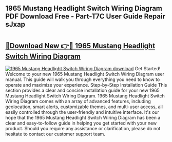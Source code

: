 ## 1965 Mustang Headlight Switch Wiring Diagram PDF Download Free - Part-T7C User Guide Repair sJxap

# <h2><a href="http://dfjiput.blite.top/?on=1965+Mustang+Headlight+Switch+Wiring+Diagram">🔗Download New 👉🔴 1965 Mustang Headlight Switch Wiring Diagram</a></h2>

[![1965 Mustang Headlight Switch Wiring Diagram download](https://i.imgur.com/lujVjoI.png)](http://dfjiput.blite.top/?on=1965+Mustang+Headlight+Switch+Wiring+Diagram)
Get Started! Welcome to your new 1965 Mustang Headlight Switch Wiring Diagram user manual. This guide will walk you through everything you need to know to operate and maximize your experience. Step-by-Step Installation Guide This section provides a clear and concise installation guide for your new 1965 Mustang Headlight Switch Wiring Diagram. 1965 Mustang Headlight Switch Wiring Diagram comes with an array of advanced features, including geolocation, smart alerts, customizable themes, and multi-user access, all easily controlled through the user-friendly and intuitive interface. It's our hope that the 1965 Mustang Headlight Switch Wiring Diagram has been a clear and easy-to-follow guide in helping you get started with your new product. Should you require any assistance or clarification, please do not hesitate to contact our customer support team.
